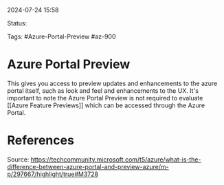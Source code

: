 2024-07-24 15:58

Status:

Tags: #Azure-Portal-Preview #az-900 

# Azure Portal Preview

This gives you access to preview updates and enhancements to the azure portal itself, such as look and feel and enhancements to the UX. It's important to note the Azure Portal Preview is not required to evaluate [[Azure Feature Previews]] which can be accessed through the Azure Portal.

# References
Source: https://techcommunity.microsoft.com/t5/azure/what-is-the-difference-between-azure-portal-and-preview-azure/m-p/297667/highlight/true#M3728